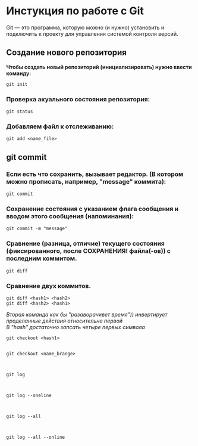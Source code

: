 # Инстукция по работе с Git

Git — это программа, которую можно (и нужно) установить и подключить к проекту для управления системой контроля версий.

## Создание нового репозитория

**Чтобы создать новый репозиторий (инициализировать) нужно ввести команду:**

    git init

### Проверка акуального состояния репозитория:

    git status

### Добавляем файл к отслеживанию:

    git add <name_file>

 ## git commit
 ### Если есть что сохранить, вызывает редактор. (В котором можно прописать, например, "message" коммита):

    git commit 

### Сохранение состояния с указанием флага сообщения и вводом этого сообщения (напоминания):

    git commit -m "message"

### Сравнение (разница, отличие) текущего состояния (фиксированного, после СОХРАНЕНИЯ! файла(-ов)) с последним коммитом.

    git diff

### Cравнение двух коммитов. 

    git diff <hash1> <hash2>
    git diff <hash2> <hash1>  

 *Вторая команда как бы "разаворачивет время")) инвертирует проделанные действия относительно первой  
 В "hash" достаточно запсать четыре первых символа*
 
    git checkout <hash1>


    git checkout <name_brange>

 

    git log

 

    git log --oneline

 

    git log --all

 

    git log --all --online

 

   

